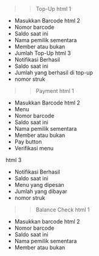 > > Top-Up
> > html 1

- Masukkan Barcode
  html 2
- Nomor barcode
- Saldo saat ini
- Nama pemilik sementara
- Member atau bukan
- Jumlah Top-Up
  html 3
- Notifikasi Berhasil
- Saldo saat ini
- Jumlah yang berhasil di top-up
- nomor struk

> > Payment
> > html 1

- Masukkan Barcode
  html 2
- Menu
- Nomor barcode
- Saldo saat ini
- Nama pemilik sementara
- Member atau bukan
- Pay button
- Verifikasi menu

html 3

- Notifikasi Berhasil
- Saldo saat ini
- Menu yang dipesan
- Jumlah yang dibayar
- nomor struk

> > Balance Check
> > html 1

- Masukkan barcode
  html 2
- Nomor barcode
- Saldo saat ini
- Nama pemilik sementara
- Member atau bukan
